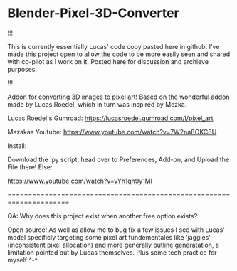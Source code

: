 # Blender-Pixel-3D-Converter

!!!

This is currently essentially Lucas' code copy pasted here in github. I've made this project open to allow the code to be more easily seen and shared with co-pilot as I work on it. Posted here for discussion and archieve purposes. 

!!!

Addon for converting 3D images to pixel art! Based on the wonderful addon made by Lucas Roedel, which in turn was inspired by Mezka.

Lucas Roedel's Gumroad: https://lucasroedel.gumroad.com/l/pixel_art

Mazakas Youtube: https://www.youtube.com/watch?v=7W2na8OKC8U

Install: 

Download the .py script, head over to Preferences, Add-on, and Upload the File there! Else:

https://www.youtube.com/watch?v=vYh1qh9y1MI

=====================================================================

QA: Why does this project exist when another free option exists?

Open source! As well as allow me to bug fix a few issues I see with Lucas' model specificly targeting some pixel art fundementales like 'jaggies' (inconsistent pixel allocation) and more generally outline generatation, a limitation pointed out by Lucas themselves. Plus some tech practice for myself ^-^




